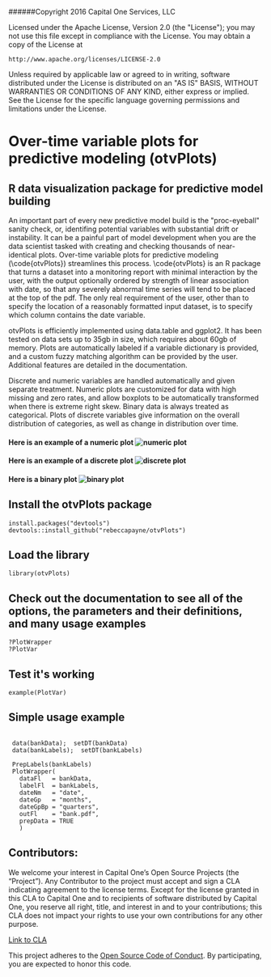 ######Copyright 2016 Capital One Services, LLC

Licensed under the Apache License, Version 2.0 (the "License"); you may not use
this file except in compliance with the License.  You may obtain a copy of the
License at

    http://www.apache.org/licenses/LICENSE-2.0

Unless required by applicable law or agreed to in writing, software
distributed under the License is distributed on an "AS IS" BASIS,
WITHOUT WARRANTIES OR CONDITIONS OF ANY KIND, either express or implied.
See the License for the specific language governing permissions and limitations under the License. 

# Over-time variable plots for predictive modeling (otvPlots)

## R data visualization package for predictive model building 

An important part of every new predictive model build is the "proc-eyeball" sanity check, or, identifing potential variables with substantial drift or instability. It can be a painful part of model development when you are the data scientist tasked with creating and checking thousands of near-identical plots. Over-time variable plots for predictive modeling (\code{otvPlots}) streamlines this process. \code{otvPlots} is an R package that turns a dataset into a monitoring report with minimal interaction by the user, with the output optionally ordered by strength of linear association with date, so that any severely abnormal time series will tend to be placed at the top of the pdf. The only real requirement of the user, other than to specify the location of a reasonably formatted input dataset, is to specify which column contains the date variable. 

otvPlots is efficiently implemented using data.table and ggplot2. It has been tested on data sets up to 35gb in size, which requires about 60gb of memory. Plots are automatically labeled if a variable dictionary is provided, and a custom fuzzy matching algorithm can be provided by the user. Additional features are detailed in the documentation.

Discrete and numeric variables are handled automatically and given separate treatment. Numeric plots are customized for data with high missing and zero rates, and allow boxplots to be automatically transformed when there is extreme right skew. Binary data is always treated as categorical. Plots of discrete variables give information on the overall distribution of categories, as well as change in distribution over time. 


#### Here is an example of a numeric plot ![numeric plot](https://github.com/rebeccapayne/otvPlots/blob/master/vignettes/Figs/cntns_ex.png)

#### Here is an example of a discrete plot ![discrete plot](https://github.com/rebeccapayne/otvPlots/blob/master/vignettes/Figs/dscrt_ex.png)

#### Here is a binary plot ![binary plot](https://github.com/rebeccapayne/otvPlots/blob/master/vignettes/Figs/bin_ex.png)


## Install the otvPlots package

```
install.packages("devtools")
devtools::install_github("rebeccapayne/otvPlots")
```

## Load the library

```
library(otvPlots)
```

## Check out the documentation to see all of the options, the parameters and their definitions, and many usage examples
```
?PlotWrapper
?PlotVar
```

## Test it's working
```
example(PlotVar)
```

## Simple usage example
```

 data(bankData);  setDT(bankData)
 data(bankLabels);  setDT(bankLabels)
 
 PrepLabels(bankLabels)
 PlotWrapper(
   dataFl   = bankData, 
   labelFl  = bankLabels, 
   dateNm   = "date", 
   dateGp   = "months", 
   dateGpBp = "quarters", 
   outFl    = "bank.pdf", 
   prepData = TRUE
   )

```

## Contributors:
We welcome your interest in Capital One’s Open Source Projects (the “Project”). Any Contributor to the project must accept and sign a CLA indicating agreement to the license terms. Except for the license granted in this CLA to Capital One and to recipients of software distributed by Capital One, you reserve all right, title, and interest in and to your contributions; this CLA does not impact your rights to use your own contributions for any other purpose.

[Link to CLA](https://docs.google.com/forms/d/19LpBBjykHPox18vrZvBbZUcK6gQTj7qv1O5hCduAZFU/viewform)

This project adheres to the [Open Source Code of Conduct](https://developer.capitalone.com/single/code-of-conduct/). By participating, you are expected to honor this code.


